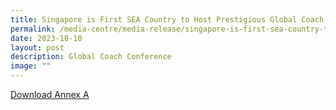 ```yaml
---
title: Singapore is First SEA Country to Host Prestigious Global Coach Conference
permalink: /media-centre/media-release/singapore-is-first-sea-country-to-host-prestigious-gcc/
date: 2023-10-10
layout: post
description: Global Coach Conference
image: ""
---
```

[Download Annex A](/files/Media%20Centre/Media%20Release/2023/October/icce-gcc-keynote-speakers-and-keynote-sessions.pdf)
